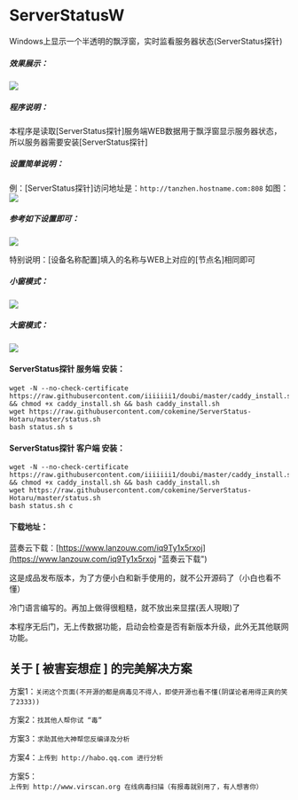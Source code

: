 # ServerStatusW
Windows上显示一个半透明的飘浮窗，实时监看服务器状态(ServerStatus探针)

##### 效果展示：
![](https://raw.githubusercontent.com/Xun-X/ServerStatusW/main/Screenshots3.png)

##### 程序说明：
本程序是读取[ServerStatus探针]服务端WEB数据用于飘浮窗显示服务器状态，所以服务器需要安装[ServerStatus探针]

##### 设置简单说明：
例：[ServerStatus探针]访问地址是：```http://tanzhen.hostname.com:808```
如图：
![](https://raw.githubusercontent.com/Xun-X/ServerStatusW/main/Screenshots1.png)

##### 参考如下设置即可：
![](https://raw.githubusercontent.com/Xun-X/ServerStatusW/main/Screenshots2.png)

特别说明：[设备名称配置]填入的名称与WEB上对应的[节点名]相同即可

##### 小窗模式：
![](https://raw.githubusercontent.com/Xun-X/ServerStatusW/main/Screenshots3.png)

##### 大窗模式：
![](https://raw.githubusercontent.com/Xun-X/ServerStatusW/main/Screenshots4.png)

#### ServerStatus探针 服务端 安装：
```
wget -N --no-check-certificate https://raw.githubusercontent.com/iiiiiii1/doubi/master/caddy_install.sh && chmod +x caddy_install.sh && bash caddy_install.sh
wget https://raw.githubusercontent.com/cokemine/ServerStatus-Hotaru/master/status.sh
bash status.sh s
```

#### ServerStatus探针 客户端 安装：
```
wget -N --no-check-certificate https://raw.githubusercontent.com/iiiiiii1/doubi/master/caddy_install.sh && chmod +x caddy_install.sh && bash caddy_install.sh
wget https://raw.githubusercontent.com/cokemine/ServerStatus-Hotaru/master/status.sh
bash status.sh c
```
#### 下载地址：
蓝奏云下载：[https://www.lanzouw.com/iq9Ty1x5rxoj](https://www.lanzouw.com/iq9Ty1x5rxoj "蓝奏云下载")

这是成品发布版本，为了方便小白和新手使用的，就不公开源码了（小白也看不懂）

冷门语言编写的。再加上做得很粗糙，就不放出来显摆(丟人現眼)了

本程序无后门，无上传数据功能，启动会检查是否有新版本升级，此外无其他联网功能。

## 关于 [ 被害妄想症 ] 的完美解决方案
方案1：`关闭这个页面(不开源的都是病毒见不得人，即使开源也看不懂(阴谋论者用得正爽的笑了2333))`

方案2：`找其他人帮你试 “毒”`

方案3：`求助其他大神帮您反编译及分析`

方案4：`上传到 http://habo.qq.com 进行分析`

方案5：`上传到 http://www.virscan.org 在线病毒扫描（有报毒就别用了，有人想害你）`
